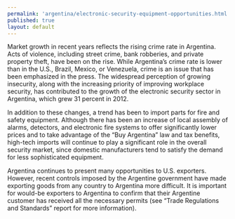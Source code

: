 ```yaml
---
permalink: 'argentina/electronic-security-equipment-opportunities.html'
published: true
layout: default
---
```

Market growth in recent years reflects the rising crime rate in Argentina. Acts of violence, including street crime, bank robberies, and private property theft, have been on the rise. While Argentina’s crime rate is lower than in the U.S., Brazil, Mexico, or Venezuela, crime is an issue that has been emphasized in the press. The widespread perception of growing insecurity, along with the increasing priority of improving workplace security, has contributed to the growth of the electronic security sector in Argentina, which grew 31 percent in 2012.

In addition to these changes, a trend has been to import parts for fire and safety equipment. Although there has been an increase of local assembly of alarms, detectors, and electronic fire systems to offer significantly lower prices and to take advantage of the “Buy Argentina” law and tax benefits, high-tech imports will continue to play a significant role in the overall security market, since domestic manufacturers tend to satisfy the demand for less sophisticated equipment.

Argentina continues to present many opportunities to U.S. exporters. However, recent controls imposed by the Argentine government have made exporting goods from any country to Argentina more difficult. It is important for would-be exporters to Argentina to confirm that their Argentine customer has received all the necessary permits (see “Trade Regulations and Standards” report for more information).

